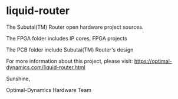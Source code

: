 # liquid-router
The Subutai(TM) Router open hardware project sources.

The FPGA folder includes IP cores, FPGA projects

The PCB folder include Subutai(TM) Router's design


For more information about this project, please visit: https://optimal-dynamics.com/liquid-router.html


Sunshine,


Optimal-Dynamics Hardware Team
